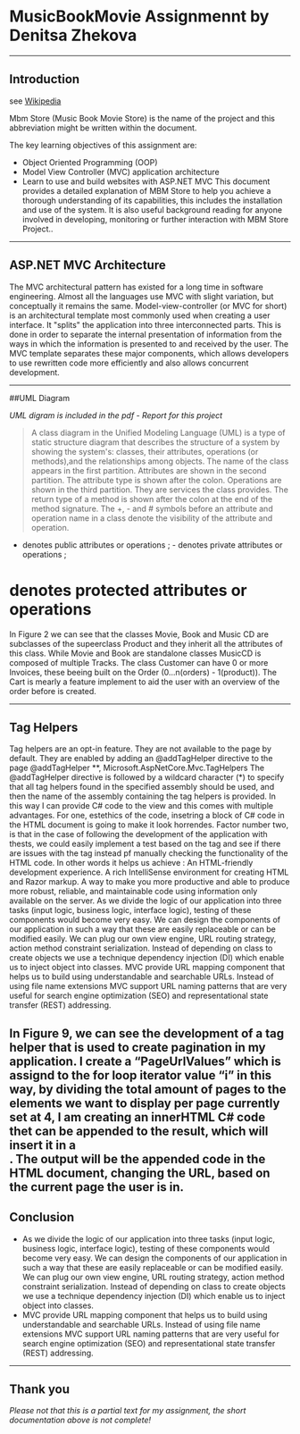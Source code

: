 # MusicBookMovie Assignmennt by Denitsa Zhekova 

----
## Introduction
see [Wikipedia](https://en.wikipedia.org/wiki/Markdown)

Mbm Store (Music Book Movie Store) is the name of the project and this abbreviation
might be written within the document. 

The key learning objectives of this assignment are:

- Object Oriented Programming (OOP)
- Model View Controller (MVC) application architecture
- Learn to use and build websites with ASP.NET MVC
This document provides a detailed explanation of MBM Store to help you achieve a
thorough understanding of its capabilities, this includes the installation and use of the
system.
It is also useful background reading for anyone involved in developing, monitoring or
further interaction with MBM Store Project..

----
## ASP.NET MVC Architecture
The MVC architectural pattern has existed for a long time
in software engineering. Almost all the languages use
MVC with slight variation, but conceptually it remains the
same.
Model-view-controller (or MVC for short) is an architectural
template most commonly used when creating a user
interface. It "splits" the application into three interconnected
parts. This is done in order to separate the internal
presentation of information from the ways in which the information is presented to and
received by the user. The MVC template separates these major components, which allows
developers to use rewritten code more efficiently and also allows concurrent development.

----

##UML Diagram


*UML digram is included in the pdf - Report for this project*

>A class diagram in the Unified Modeling Language (UML) is a type of static structure diagram
that describes the structure of a system by showing the system's: classes, their attributes, operations
(or methods),and the relationships among objects. The name of the class appears in the first partition.
Attributes are shown in the second partition. The attribute type is shown after the colon. Operations
are shown in the third partition. They are services the class provides. The return type of a method is
shown after the colon at the end of the method signature. The +, - and # symbols before an attribute
and operation name in a class denote the visibility of the attribute and operation.
+ denotes public attributes or operations ; - denotes private attributes or operations ;
# denotes protected attributes or operations
In Figure 2 we can see that the classes Movie, Book and Music CD are subclasses of the supeerclass
Product and they inherit all the attributes of this class. While Movie and Book are standalone classes
MusicCD is composed of multiple Tracks. The class Customer can have 0 or more Invoices, these beeing
built on the Order (0...n(orders) - 1(product)). The Cart is mearly a feature implement to aid the user with
an overview of the order before is created.



----
## Tag Helpers
Tag helpers are an opt-in feature. They are not available to the page by default. They are enabled by
adding an @addTagHelper directive to the page
@addTagHelper **, Microsoft.AspNetCore.Mvc.TagHelpers
The @addTagHelper directive is followed by a wildcard character (*) to specify that all tag helpers found
in the specified assembly should be used, and then the name of the assembly containing the tag
helpers is provided.
In this way I can provide C# code to the view and this comes with multiple advantages. For one, estethics
of the code, insetring a block of C# code in the HTML document is going to make it look horrendes. Factor
number two, is that in the case of following the development of the application with thests, we could easily
implement a test based on the tag and see if there are issues with the tag instead pf manually checking
the functionality of the HTML code. In other words it helps us achieve :
An HTML-friendly development experience.
A rich IntelliSense environment for creating HTML and Razor markup.
A way to make you more productive and able to produce more robust, reliable, and maintainable
code using information only available on the server.
As we divide the logic of our application into three tasks (input logic, business logic, interface logic), testing
of these components would become very easy. We can design the components of our application in such
a way that these are easily replaceable or can be modified easily. We can plug our own view engine, URL
routing strategy, action method constraint serialization. Instead of depending on class to create objects we
use a technique dependency injection (DI) which enable us to inject object into classes.
MVC provide URL mapping component that helps us to build using understandable and searchable URLs.
Instead of using file name extensions MVC support URL naming patterns that are very useful for search
engine optimization (SEO) and representational state transfer (REST) addressing.

In Figure 9, we can see the development of a
tag helper that is used to create pagination in
my application. I create a “PageUrlValues”
which is assignd to the for loop iterator value
“i” in this way, by dividing the total amount of
pages to the elements we want to display per
page currently set at 4, I am creating an
innerHTML C# code thet can be appended to
the result, which will insert it in a <div>. The
output will be the appended code in the
HTML document, changing the URL, based on
the current page the user is in.
----
## Conclusion
* As we divide the logic of our application into three tasks (input logic, business logic, interface logic), testing
of these components would become very easy. We can design the components of our application in such
a way that these are easily replaceable or can be modified easily. We can plug our own view engine, URL
routing strategy, action method constraint serialization. Instead of depending on class to create objects we
use a technique dependency injection (DI) which enable us to inject object into classes.
* MVC provide URL mapping component that helps us to build using understandable and searchable URLs.
Instead of using file name extensions MVC support URL naming patterns that are very useful for search
engine optimization (SEO) and representational state transfer (REST) addressing.

----
## Thank you
*Please not that this is a partial text for my assignment, the short documentation above is not complete!*
